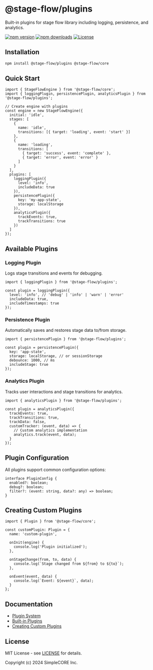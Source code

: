 # @stage-flow/plugins

Built-in plugins for stage flow library including logging, persistence, and analytics.

[![npm version](https://img.shields.io/npm/v/@stage-flow/plugins.svg)](https://www.npmjs.com/package/@stage-flow/plugins)
[![npm downloads](https://img.shields.io/npm/dm/@stage-flow/plugins.svg)](https://www.npmjs.com/package/@stage-flow/plugins)
[![License](https://img.shields.io/npm/l/@stage-flow/plugins.svg)](https://github.com/simplecore-inc/stage-flow/blob/main/LICENSE)

## Installation

```bash
npm install @stage-flow/plugins @stage-flow/core
```

## Quick Start

```tsx
import { StageFlowEngine } from '@stage-flow/core';
import { loggingPlugin, persistencePlugin, analyticsPlugin } from '@stage-flow/plugins';

// Create engine with plugins
const engine = new StageFlowEngine({
  initial: 'idle',
  stages: [
    {
      name: 'idle',
      transitions: [{ target: 'loading', event: 'start' }]
    },
    {
      name: 'loading',
      transitions: [
        { target: 'success', event: 'complete' },
        { target: 'error', event: 'error' }
      ]
    }
  ],
  plugins: [
    loggingPlugin({
      level: 'info',
      includeData: true
    }),
    persistencePlugin({
      key: 'my-app-state',
      storage: localStorage
    }),
    analyticsPlugin({
      trackEvents: true,
      trackTransitions: true
    })
  ]
});
```

## Available Plugins

### Logging Plugin

Logs stage transitions and events for debugging.

```tsx
import { loggingPlugin } from '@stage-flow/plugins';

const plugin = loggingPlugin({
  level: 'info', // 'debug' | 'info' | 'warn' | 'error'
  includeData: true,
  includeTimestamps: true
});
```

### Persistence Plugin

Automatically saves and restores stage data to/from storage.

```tsx
import { persistencePlugin } from '@stage-flow/plugins';

const plugin = persistencePlugin({
  key: 'app-state',
  storage: localStorage, // or sessionStorage
  debounce: 1000, // ms
  includeStage: true
});
```

### Analytics Plugin

Tracks user interactions and stage transitions for analytics.

```tsx
import { analyticsPlugin } from '@stage-flow/plugins';

const plugin = analyticsPlugin({
  trackEvents: true,
  trackTransitions: true,
  trackData: false,
  customTracker: (event, data) => {
    // Custom analytics implementation
    analytics.track(event, data);
  }
});
```

## Plugin Configuration

All plugins support common configuration options:

```tsx
interface PluginConfig {
  enabled?: boolean;
  debug?: boolean;
  filter?: (event: string, data?: any) => boolean;
}
```

## Creating Custom Plugins

```tsx
import { Plugin } from '@stage-flow/core';

const customPlugin: Plugin = {
  name: 'custom-plugin',
  
  onInit(engine) {
    console.log('Plugin initialized');
  },
  
  onStageChange(from, to, data) {
    console.log(`Stage changed from ${from} to ${to}`);
  },
  
  onEvent(event, data) {
    console.log(`Event: ${event}`, data);
  }
};
```

## Documentation

- [Plugin System](https://simplecore-inc.github.io/stage-flow/docs/guide/plugin-system)
- [Built-in Plugins](https://simplecore-inc.github.io/stage-flow/docs/api/plugins)
- [Creating Custom Plugins](https://simplecore-inc.github.io/stage-flow/docs/guide/plugin-system#custom-plugins)

## License

MIT License - see [LICENSE](LICENSE) for details.

Copyright (c) 2024 SimpleCORE Inc. 